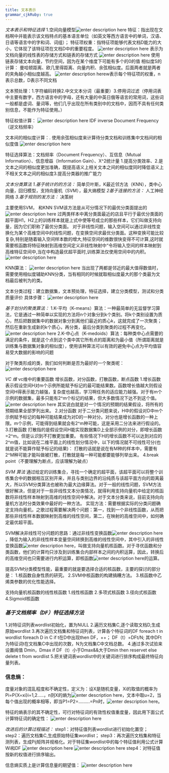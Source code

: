 ```yaml
---
title: 文本表示
grammar_cjkRuby: true
---
```

*文本表示和特征选择*
1.空间向量模型![enter description here][1]
特征：指出现在文档啊中并能表示该文档特点的基本语言单位（如英文等西方语言中的单词，汉语、日语等语言中的字和词、词组）；	
特征项权重：指特征项能够代表文档D能力的大小，它体现了该特征项在文档D中的重要程度。
![enter description here][2]
表示为文档向量的线性表的存储方式和链表的存储方式
![enter description here][3]
使用链表存储文本向量，节约空间，因为在某个维度下可能有多个的0的值
相似度S的计算：
曼哈顿距离、欧几里得距离、向量内积、余弦相似度。后面两者就是两者的夹角越小相似度越高。
![enter description here][4]w表示每个特征项的权重，n表示总数，D表示不同文档

文本预处理：1.字符编码转换2.中文文本分词（最重要）3.停用词过滤（停用词表中主要有数字，西方语言中的字母，还有大量的中英日俄等语言的常用词，这些词一般都是虚词、量词等，他们几乎出现在所有类别中的文档中，因而不具有任何类别信息，不能作为特征使用。）

特征权值计算：
![enter description here][5]
IDF inverse Document Frequency（逆文档频率）

文本间的相似度计算：.
使用余弦相似度来计算待分类文档和训练集中文档间的相似度值
![enter description here][6]

特征选择算法：文档频率（Document Frequency）、互信息（Mutual Information）、信息增益（Information Gain）、X^2统计量
1.提高分类效率、2.是文本之间的相似度更加准确，既提高语义上相关文本之间的相似度同时降低语义上不相关文本之间的相似度3.提高分类器的推广能力

*文本分类算法*
*1.基于统计的的方法：*
简单贝叶斯，K最近邻方法（KNN），类中心向量，回归模型，支持向量机（SVM），最大熵模型
*2基于连接的方法：* 人工神经网络
*3.基于规则的发方法：* 决策树

主要使用SVM， 和KNN
SVM该方法是从可分情况下的最优分类面提出的![enter description here][7]
过两类样本中离分类面最近的店且平行于最优分类面的超平面H1，H2上的训练样本就是上式中使等号成立的那些样本，它们叫做支持向量，因为它们职称了最优分类面。
对于非线性问题，输入空间可以通过非线性变换化为某个高维空间中的线性问题，在变换空间求最优分类面。这种变换可能比较复杂,特别是随着输入空间样本数的增大,特征空间的维数很快变得不可计算,这时就需要核函数将特征映射到高维空间定义非线性映射中“令将输入空间的样本映射到高维特征空间中,当在中构造最优超平面时,训练算法仅使用空间中的内积。
![enter description here][8]


KNN算法：
![enter description here][9]
当出现了两都是邻近的最大值得数值时，需要使用相似度辅助KNN分类，当有相同的时候就取相似度最大的那个类最为文档最后被判为的类。


文本分类过程：建立数据集，文本预处理，特征选择，建立分类模型，测试和分类质量评价
具体步骤：
![enter description here][10]

*基于划分的聚类算法：*
1.K-平均（K-means）算法：一种最简单的无监督学习算法，它是通过一种简单以实现的方法将n个对象分到k个类别。将k个类别设置为质心，然后把数据集中的数据对象分到离他们最近的质心k，这就完成了一次聚类；然后在重新生成新的k个质心，再分类，最后分类到聚类的过程不再变化。
![enter description here][11]
2.K-中心点（K-medoids）算法：每种类中心点需要的满足的条件，就是这个点到这个类中其它所有点的距离和为最小值（所谓距离就是训练集与数据集对象的相似度），使用该种算法可以有效的避免中心点为平均值容易受大数据的影响的问题

对于聚类形成的类，我们如何判断是否为最好的一个聚类呢：
![enter description here][12]

*VC 维*
vc维中的重要函数 增长函数，对分函数，打散函数，断点函数
1.增长函数
	表示假设空间H对m个示例所能赋予标记的最可能结果数。函数增长值越大则假设空间H得表示能力越强，复杂度也越高，学习啊任务的适应能力越强。对于有m个示例的数据集，最多只能有2^m个标记的结果，但大多数情况下达不到这个值。
![enter description here][13]
其实说白就是对一个情况的预期的结果假设，将所有的预期结果全部罗列出来。
2.对分函数
	对于二分类问题来说，H中的假设对D中m个示例赋予标记的每种可能结果成为对D的一种对分。对分也是增长函数的一种上限。m个示例，可能得到结果就会有2^m种可能，这是采用二分法来进行假设的。
3.打散函数
	打散指的是假设空间H能实现数据集D上全部示例的对分，即增长函数=2^m。但是认识到不打散更加重要。
	有些情况下H的增长函数不可以达到对应的2^m值，比如说在二维平面上的线性划分情况中，以下的情况就不可线性可分(也就是说不能算作赋予标记的结果)：
	打散的话就是说在有M种的样本中，需要有2^M种可能才能叫做被打散，打散就是每一种可能都要能够列举出来。
4.break point（不要理解为断点，应该理解为破点）

*SVM 算法*
通过给定的训练集合，寻找一个确定的超平面，该超平面可以将整个训练集合中的数据相互区别开来，并且与类别边界的沿纯质与该超平面方向的距离最大，所以SVM分类算法也被称为最大边缘算法。对于一般的线性问题，SVM方法很好解决，但是对于一些非线性文本分类情况，就得利用支持向量机中给定的核函数将非线性样本映射到高维的线性空间中解决。对于文本分类来说，目前支持向向量机方法时分类效果中最好的一种方法。
实现方法：需要根据实际的分类问题确定支持向量机，之歌过程需要解决两个问题：第一，找到一个非线性函数，从而把那些非线性样本数据映射到高维的线性空间，第二，在映射的高维空间中，如何确定最优超平面。

SVM解决非线性可分问题的思路：通过非线性变换函数![enter description here][14]，降低为输入的非线性样本变量空间转换到高维的线性空间中，其中引入的非线性变换函数![enter description here][15]，叫做支持向量机核函数。对于寻优函数和分类函数，他们的计算均只涉及到训练集合内部样本之间的内积运算，因此，转换后的高维空间也只需要进行内积运算，即核函数![enter description here][16]的运算。

提高SVM分类模型性能，最重要的就是要选择合适的核函数，主要的探讨的部分是：
1.核函数自身性质的研究。
2.SVM中核函数的构建搞糟方法。
3.核函数中乙烯类参数的优化性能选择。

支持向量机核函数的线性核函数
1.线性核函数
2.多项式核函数
3.径向式核函数
4.Sigmoid核函数

### *基于文档频率（DF）特征选择方法*
 1.对特征词列表wordlist初始化，置为NULL
 2.遍历文档集C,逐个读取文档D,生成原始wordlist
 3.再次遍历文档集和特征词列表，计算各个特征词的DF
 foreach t in wordlist
 foreach D in C
 if t在D中出现then DF，++；
 DF（t）=DFt/N;
 其中DFt为特征词t在文档集C中出现的次数，N为文档集C中文档总数。
 4.通过多次试验来设置阀值 Dmin，Dmax
 if DF（t）小于Dmax&&大于Dmin then reservet
 else delete t from wordlist
 5.把关键词表wordlist中的关键词进行排序构成最终特征向量列表。

### 信息熵：
度量对象的混乱程度和不确定性，定义为：设X是随机变量，Xi的取值的概率为Pi=P{X=xi}i=1,2.....，n则X的熵为![enter description here][17]，文本中取u=2，当每个值出现的概率相等，即当P1=P2=.........=Pn时，![enter description here][18]。

特征的熵表示的其不确定性，可行对特征词的有效性权值重度量，因此用下面公式计算特征词的确定性：
![enter description here][19]

*改进后的计算过程描述：*
step1：对特征值列表wordlist进行初始化置空；
step2：遍历文档集C,生成原始特征集wordlist；
step3：再次遍历文档集和特征测列表，生成Pij矩阵并规格化。对于特征集wordlist中的每个特征值利用公式计算Wi和DF
![enter description here][20] ![enter description here][21]
step4：对特征值按新的权值进行排序输出。


信息熵实质上是计算信息量的期望值：
![enter description here][22]


  [1]: ./images/1486354227897.jpg "1486354227897.jpg"
  [2]: ./images/1486354891900.jpg "1486354891900.jpg"
  [3]: ./images/1486354917423.jpg "1486354917423.jpg"
  [4]: ./images/1486355409422.jpg "1486355409422.jpg"
  [5]: ./images/1486357447663.jpg "1486357447663.jpg"
  [6]: ./images/1486358118194.jpg "1486358118194.jpg"
  [7]: ./images/1486440002047.jpg "1486440002047.jpg"
  [8]: ./images/1486444006934.jpg "1486444006934.jpg"
  [9]: ./images/1486445233263.jpg "1486445233263.jpg"
  [10]: ./images/1486609816578.jpg "1486609816578.jpg"
  [11]: ./images/1486610695504.jpg "1486610695504.jpg"
  [12]: ./images/1486611426391.jpg "1486611426391.jpg"
  [13]: ./images/1490415575915.jpg "1490415575915.jpg"
  [14]: ./images/1490523353257.jpg "1490523353257.jpg"
  [15]: ./images/1490523416316.jpg "1490523416316.jpg"
  [16]: ./images/1490523543727.jpg "1490523543727.jpg"
  [17]: ./images/1490585146229.jpg "1490585146229.jpg"
  [18]: ./images/1490585209027.jpg "1490585209027.jpg"
  [19]: ./images/1490585532903.jpg "1490585532903.jpg"
  [20]: ./images/1491465941524.jpg "1491465941524.jpg"
  [21]: ./images/1491465961379.jpg "1491465961379.jpg"
  [22]: ./images/1491535656358.jpg "1491535656358.jpg"